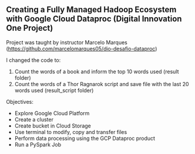 ## Creating a Fully Managed Hadoop Ecosystem with Google Cloud Dataproc (Digital Innovation One Project)
Project was taught by instructor Marcelo Marques (https://github.com/marcelomarques05/dio-desafio-dataproc)

I changed the code to:
1) Count the words of a book and inform the top 10 words used (result folder) 
2) Count the words of a Thor Ragnarok script and save file with the last 20 words used (result_script folder)

Objectives:
* Explore Google Cloud Platform
* Create a cluster
* Create bucket in Cloud Storage
* Use terminal to modify, copy and transfer files
* Perform data processing using the GCP Dataproc product
* Run a PySpark Job
